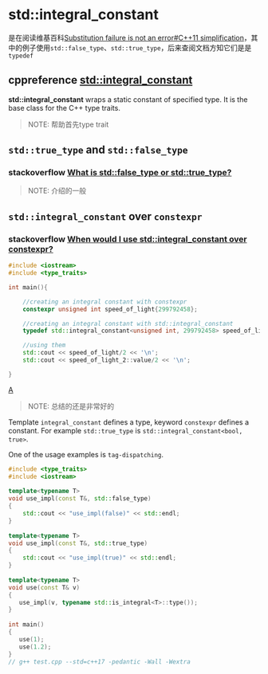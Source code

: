 # std::integral_constant

是在阅读维基百科[Substitution failure is not an error#C++11 simplification](https://en.wikipedia.org/wiki/Substitution_failure_is_not_an_error#C++11_simplification)，其中的例子使用`std::false_type`、`std::true_type`，后来查阅文档方知它们是是`typedef`

## cppreference [std::integral_constant](https://en.cppreference.com/w/cpp/types/integral_constant)

**std::integral_constant** wraps a static constant of specified type. It is the base class for the C++ type traits.

> NOTE: 帮助首先type trait



## `std::true_type` and `std::false_type`

### stackoverflow [What is std::false_type or std::true_type?](https://stackoverflow.com/questions/58694521/what-is-stdfalse-type-or-stdtrue-type)

> NOTE: 介绍的一般



## `std::integral_constant` over `constexpr`

### stackoverflow [When would I use std::integral_constant over constexpr?](https://stackoverflow.com/questions/20368187/when-would-i-use-stdintegral-constant-over-constexpr)

```c++
#include <iostream>
#include <type_traits>

int main(){

    //creating an integral constant with constexpr
    constexpr unsigned int speed_of_light{299792458};

    //creating an integral constant with std::integral_constant
    typedef std::integral_constant<unsigned int, 299792458> speed_of_light_2;

    //using them
    std::cout << speed_of_light/2 << '\n';
    std::cout << speed_of_light_2::value/2 << '\n';

}
```



[A](https://stackoverflow.com/a/20368362/10173843)

> NOTE: 总结的还是非常好的

Template `integral_constant` defines a type, keyword `constexpr` defines a constant. For example `std::true_type` is `std::integral_constant<bool, true>`.

One of the usage examples is `tag-dispatching`.

```C++
#include <type_traits>
#include <iostream>
 
template<typename T>
void use_impl(const T&, std::false_type)
{
	std::cout << "use_impl(false)" << std::endl;
}
 
template<typename T>
void use_impl(const T&, std::true_type)
{
	std::cout << "use_impl(true)" << std::endl;
}
 
template<typename T>
void use(const T& v)
{
   use_impl(v, typename std::is_integral<T>::type());
}
 
int main()
{
   use(1);
   use(1.2);
}
// g++ test.cpp --std=c++17 -pedantic -Wall -Wextra
```

